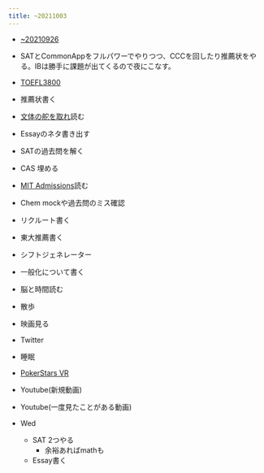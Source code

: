 ```yaml
---
title: ~20211003
---
```


* [~20210926](~20210926.md)

* SATとCommonAppをフルパワーでやりつつ、CCCを回したり推薦状をやる。IBは勝手に課題が出てくるので夜にこなす。

* [TOEFL3800](TOEFL3800.md)

* 推薦状書く

* [文体の舵を取れ](%E6%96%87%E4%BD%93%E3%81%AE%E8%88%B5%E3%82%92%E5%8F%96%E3%82%8C.md)読む

* Essayのネタ書き出す

* SATの過去問を解く

* CAS 埋める

* [MIT Admissions](MIT%20Admissions.md)読む

* Chem mockや過去問のミス確認

* リクルート書く

* 東大推薦書く

* シフトジェネレーター

* 一般化について書く

* 脳と時間読む

* 散歩

* 映画見る

* Twitter

* 睡眠

* [PokerStars VR](PokerStars%20VR.md)

* Youtube(新規動画)

* Youtube(一度見たことがある動画)

* Wed
  
  * SAT 2つやる
    * 余裕あればmathも
  * Essay書く
